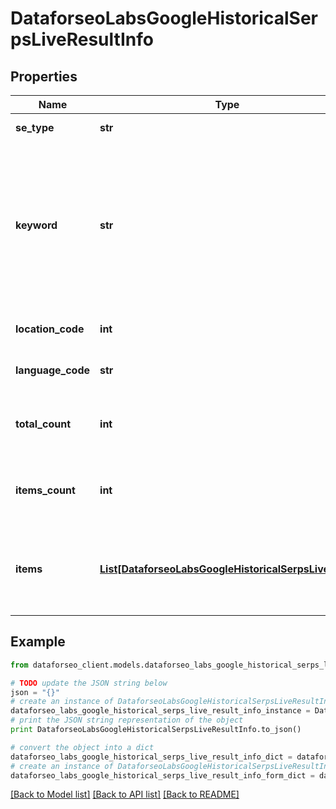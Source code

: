 # DataforseoLabsGoogleHistoricalSerpsLiveResultInfo


## Properties

Name | Type | Description | Notes
------------ | ------------- | ------------- | -------------
**se_type** | **str** | search engine type | [optional] 
**keyword** | **str** | keyword received in a POST array the keyword is returned with decoded %## (plus symbol ‘+’ will be decoded to a space character) | [optional] 
**location_code** | **int** | location code in a POST array | [optional] 
**language_code** | **str** | language code in a POST array | [optional] 
**total_count** | **int** | the number of results returned in the items array | [optional] 
**items_count** | **int** | the number of results returned in the items array | [optional] 
**items** | [**List[DataforseoLabsGoogleHistoricalSerpsLiveItem]**](DataforseoLabsGoogleHistoricalSerpsLiveItem.md) | contains results featured in the ‘hotels_pack’ element of SERP | [optional] 

## Example

```python
from dataforseo_client.models.dataforseo_labs_google_historical_serps_live_result_info import DataforseoLabsGoogleHistoricalSerpsLiveResultInfo

# TODO update the JSON string below
json = "{}"
# create an instance of DataforseoLabsGoogleHistoricalSerpsLiveResultInfo from a JSON string
dataforseo_labs_google_historical_serps_live_result_info_instance = DataforseoLabsGoogleHistoricalSerpsLiveResultInfo.from_json(json)
# print the JSON string representation of the object
print DataforseoLabsGoogleHistoricalSerpsLiveResultInfo.to_json()

# convert the object into a dict
dataforseo_labs_google_historical_serps_live_result_info_dict = dataforseo_labs_google_historical_serps_live_result_info_instance.to_dict()
# create an instance of DataforseoLabsGoogleHistoricalSerpsLiveResultInfo from a dict
dataforseo_labs_google_historical_serps_live_result_info_form_dict = dataforseo_labs_google_historical_serps_live_result_info.from_dict(dataforseo_labs_google_historical_serps_live_result_info_dict)
```
[[Back to Model list]](../README.md#documentation-for-models) [[Back to API list]](../README.md#documentation-for-api-endpoints) [[Back to README]](../README.md)


